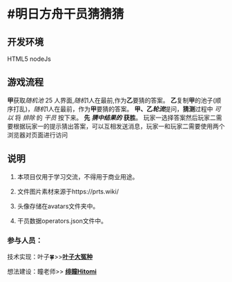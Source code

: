 # #明日方舟干员猜猜猜



## 开发环境
HTML5
nodeJs


## 游戏流程

**甲**获取*随机池* 25 人界面,*随机*1人在最前,作为**乙**要猜的答案。
**乙**复制**甲**的池子(顺序打乱)，*随机*1人在最前，作为**甲**要猜的答案。
**甲、乙*****轮流***提问，**猜测**过程中 *可以* 将 *排除* 的 *干员* 按下来。
**先** ***猜中结果的*** **获胜**。
玩家一选择答案然后玩家二需要根据玩家一的提示猜出答案，可以互相发送消息，玩家一和玩家二需要使用两个浏览器对页面进行访问

## 说明

1. 本项目仅用于学习交流，不得用于商业用途。

2. 文件图片素材来源于https://prts.wiki/

3. 头像存储在avatars文件夹中。

4. 干员数据operators.json文件中。


### 参与人员：

技术实现：叶子🍀>>**[叶子大冤种]( https://space.bilibili.com/435289695)** 


想法建设：瞳老师>> [**绯瞳Hitomi**](https://space.bilibili.com/700489083) 
